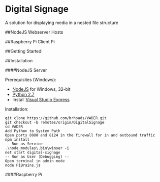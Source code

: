 Digital Signage
===
A solution for displaying media in a nested file structure

##NodeJS Webserver
Hosts

##Raspberry Pi Client
Pi

##Getting Started

##Installation

####NodeJS Server

Prerequisites (Windows):
* [NodeJS](http://nodejs.org/download/) for Windows, 32-bit
* [Python 2.7](http://python.org/download/)
* Install [Visual Studio Express](http://www.microsoft.com/visualstudio/eng/downloads#d-2010-express)

Installation:

	git clone https://github.com/brhoads/VADER.git
	git checkout -b remotes/origin/DigitalSignage
	cd VADER
	Add Python to System Path
	Open ports 8080 and 8124 in the firewall for in and outbound traffic
	npm install
	-- Run as Service --
	.\node_modules\.bin\winser -i
	net start digital-signage
	-- Run as User (Debugging) --
	Open terminal in admin mode
	node PiBrains.js
	
####Raspberry Pi